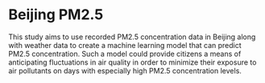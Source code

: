 # Beijing PM2.5

This study aims to use recorded PM2.5 concentration data in Beijing along with weather data to create a machine learning model that can predict PM2.5 concentration. Such a model could provide citizens a means of anticipating fluctuations in air quality in order to minimize their exposure to air pollutants on days with especially high PM2.5 concentration levels.
